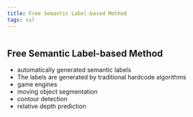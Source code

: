 ```yaml
---
title: Free Semantic Label-based Method
tags: ssl
---
```

```toc
```
## Free Semantic Label-based Method
- automatically generated semantic labels 
- The labels are generated by traditional hardcode algorithms 
- game engines 
- moving object segmentation 
- contour detection 
- relative depth prediction




